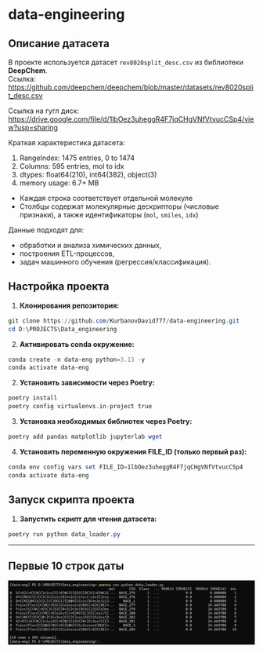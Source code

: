 # data-engineering

## Описание датасета
В проекте используется датасет `rev8020split_desc.csv` из библиотеки **DeepChem**.  
Ссылка: https://github.com/deepchem/deepchem/blob/master/datasets/rev8020split_desc.csv 

Ссылка на гугл диск: https://drive.google.com/file/d/1lbOez3uheggR4F7jqCHgVNfVtvucCSp4/view?usp=sharing

Краткая характеристика датасета:
1) RangeIndex: 1475 entries, 0 to 1474
2) Columns: 595 entries, mol to idx
3) dtypes: float64(210), int64(382), object(3)
4) memory usage: 6.7+ MB

- Каждая строка соответствует отдельной молекуле  
- Столбцы содержат молекулярные дескрипторы (числовые признаки), а также идентификаторы (`mol`, `smiles`, `idx`)  
 
Данные подходят для:
- обработки и анализа химических данных,  
- построения ETL-процессов,  
- задач машинного обучения (регрессия/классификация).  

## Настройка проекта

1. **Клонирования репозитория:**
```powershell
git clone https://github.com/KurbanovDavid777/data-engineering.git
cd D:\PROJECTS\Data_engineering
```

2. **Активировать conda окружение:**
```powershell
conda create -n data-eng python=3.13 -y
conda activate data-eng
```

2. **Установить зависимости через Poetry:**
```powershell 
poetry install
poetry config virtualenvs.in-project true
```

3. **Установка необходимых библиотек через Poetry:**
```powershell 
poetry add pandas matplotlib jupyterlab wget
```

4. **Установить переменную окружения FILE_ID (только первый раз):**
```powershell 
conda env config vars set FILE_ID=1lbOez3uheggR4F7jqCHgVNfVtvucCSp4
conda activate data-eng
```

## Запуск скрипта проекта

1. **Запустить скрипт для чтения датасета:**
```powershell
poetry run python data_loader.py
```

---

## Первые 10 строк даты

![Dataset head](images/screenshot_head10.png)
